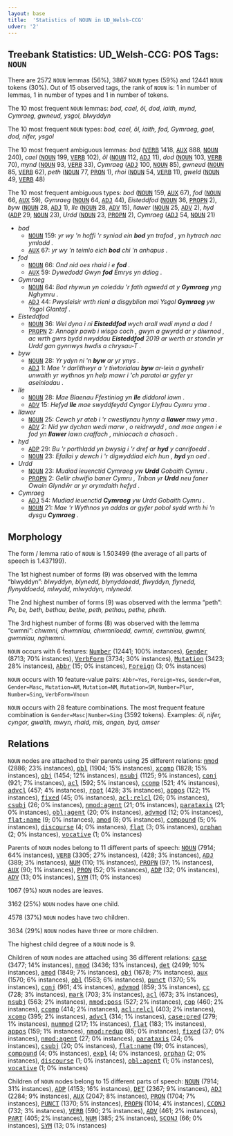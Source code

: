 ```yaml
---
layout: base
title:  'Statistics of NOUN in UD_Welsh-CCG'
udver: '2'
---
```


## Treebank Statistics: UD_Welsh-CCG: POS Tags: `NOUN`

There are 2572 `NOUN` lemmas (56%), 3867 `NOUN` types (59%) and 12441 `NOUN` tokens (30%).
Out of 15 observed tags, the rank of `NOUN` is: 1 in number of lemmas, 1 in number of types and 1 in number of tokens.

The 10 most frequent `NOUN` lemmas: <em>bod, cael, ôl, dod, iaith, mynd, Cymraeg, gwneud, ysgol, blwyddyn</em>

The 10 most frequent `NOUN` types:  <em>bod, cael, ôl, iaith, fod, Gymraeg, gael, dod, nifer, ysgol</em>

The 10 most frequent ambiguous lemmas: <em>bod</em> (<tt><a href="cy_ccg-pos-VERB.html">VERB</a></tt> 1418, <tt><a href="cy_ccg-pos-AUX.html">AUX</a></tt> 888, <tt><a href="cy_ccg-pos-NOUN.html">NOUN</a></tt> 240), <em>cael</em> (<tt><a href="cy_ccg-pos-NOUN.html">NOUN</a></tt> 199, <tt><a href="cy_ccg-pos-VERB.html">VERB</a></tt> 102), <em>ôl</em> (<tt><a href="cy_ccg-pos-NOUN.html">NOUN</a></tt> 112, <tt><a href="cy_ccg-pos-ADJ.html">ADJ</a></tt> 11), <em>dod</em> (<tt><a href="cy_ccg-pos-NOUN.html">NOUN</a></tt> 103, <tt><a href="cy_ccg-pos-VERB.html">VERB</a></tt> 70), <em>mynd</em> (<tt><a href="cy_ccg-pos-NOUN.html">NOUN</a></tt> 93, <tt><a href="cy_ccg-pos-VERB.html">VERB</a></tt> 33), <em>Cymraeg</em> (<tt><a href="cy_ccg-pos-ADJ.html">ADJ</a></tt> 100, <tt><a href="cy_ccg-pos-NOUN.html">NOUN</a></tt> 85), <em>gwneud</em> (<tt><a href="cy_ccg-pos-NOUN.html">NOUN</a></tt> 85, <tt><a href="cy_ccg-pos-VERB.html">VERB</a></tt> 62), <em>peth</em> (<tt><a href="cy_ccg-pos-NOUN.html">NOUN</a></tt> 77, <tt><a href="cy_ccg-pos-PRON.html">PRON</a></tt> 1), <em>rhoi</em> (<tt><a href="cy_ccg-pos-NOUN.html">NOUN</a></tt> 54, <tt><a href="cy_ccg-pos-VERB.html">VERB</a></tt> 11), <em>gweld</em> (<tt><a href="cy_ccg-pos-NOUN.html">NOUN</a></tt> 49, <tt><a href="cy_ccg-pos-VERB.html">VERB</a></tt> 48)

The 10 most frequent ambiguous types:  <em>bod</em> (<tt><a href="cy_ccg-pos-NOUN.html">NOUN</a></tt> 159, <tt><a href="cy_ccg-pos-AUX.html">AUX</a></tt> 67), <em>fod</em> (<tt><a href="cy_ccg-pos-NOUN.html">NOUN</a></tt> 66, <tt><a href="cy_ccg-pos-AUX.html">AUX</a></tt> 59), <em>Gymraeg</em> (<tt><a href="cy_ccg-pos-NOUN.html">NOUN</a></tt> 64, <tt><a href="cy_ccg-pos-ADJ.html">ADJ</a></tt> 44), <em>Eisteddfod</em> (<tt><a href="cy_ccg-pos-NOUN.html">NOUN</a></tt> 36, <tt><a href="cy_ccg-pos-PROPN.html">PROPN</a></tt> 2), <em>byw</em> (<tt><a href="cy_ccg-pos-NOUN.html">NOUN</a></tt> 28, <tt><a href="cy_ccg-pos-ADJ.html">ADJ</a></tt> 1), <em>lle</em> (<tt><a href="cy_ccg-pos-NOUN.html">NOUN</a></tt> 28, <tt><a href="cy_ccg-pos-ADV.html">ADV</a></tt> 15), <em>llawer</em> (<tt><a href="cy_ccg-pos-NOUN.html">NOUN</a></tt> 25, <tt><a href="cy_ccg-pos-ADV.html">ADV</a></tt> 2), <em>hyd</em> (<tt><a href="cy_ccg-pos-ADP.html">ADP</a></tt> 29, <tt><a href="cy_ccg-pos-NOUN.html">NOUN</a></tt> 23), <em>Urdd</em> (<tt><a href="cy_ccg-pos-NOUN.html">NOUN</a></tt> 23, <tt><a href="cy_ccg-pos-PROPN.html">PROPN</a></tt> 2), <em>Cymraeg</em> (<tt><a href="cy_ccg-pos-ADJ.html">ADJ</a></tt> 54, <tt><a href="cy_ccg-pos-NOUN.html">NOUN</a></tt> 21)


* <em>bod</em>
  * <tt><a href="cy_ccg-pos-NOUN.html">NOUN</a></tt> 159: <em>yr wy 'n hoffi 'r syniad ein <b>bod</b> yn trafod , yn hytrach nac ymladd .</em>
  * <tt><a href="cy_ccg-pos-AUX.html">AUX</a></tt> 67: <em>yr wy 'n teimlo eich <b>bod</b> chi 'n anhapus .</em>
* <em>fod</em>
  * <tt><a href="cy_ccg-pos-NOUN.html">NOUN</a></tt> 66: <em>Ond nid oes rhaid i e <b>fod</b> .</em>
  * <tt><a href="cy_ccg-pos-AUX.html">AUX</a></tt> 59: <em>Dywedodd Gwyn <b>fod</b> Emrys yn ddiog .</em>
* <em>Gymraeg</em>
  * <tt><a href="cy_ccg-pos-NOUN.html">NOUN</a></tt> 64: <em>Bod rhywun yn coleddu 'r fath agwedd at y <b>Gymraeg</b> yng Nghymru .</em>
  * <tt><a href="cy_ccg-pos-ADJ.html">ADJ</a></tt> 44: <em>Pwysleisir wrth rieni a disgyblion mai Ysgol <b>Gymraeg</b> yw Ysgol Glantaf .</em>
* <em>Eisteddfod</em>
  * <tt><a href="cy_ccg-pos-NOUN.html">NOUN</a></tt> 36: <em>Wel dyna i ni <b>Eisteddfod</b> wych arall wedi mynd a dod !</em>
  * <tt><a href="cy_ccg-pos-PROPN.html">PROPN</a></tt> 2: <em>Annogir pawb i wisgo coch , gwyn a gwyrdd ar y diwrnod , ac wrth gwrs bydd nwyddau <b>Eisteddfod</b> 2019 ar werth ar stondin yr Urdd gan gynnwys hwdis a chrysau-T .</em>
* <em>byw</em>
  * <tt><a href="cy_ccg-pos-NOUN.html">NOUN</a></tt> 28: <em>Yr ydyn ni 'n <b>byw</b> ar yr ynys .</em>
  * <tt><a href="cy_ccg-pos-ADJ.html">ADJ</a></tt> 1: <em>Mae 'r darlithwyr a 'r tiwtorialau <b>byw</b> ar-lein a gynhelir unwaith yr wythnos yn help mawr i 'ch paratoi ar gyfer yr aseiniadau .</em>
* <em>lle</em>
  * <tt><a href="cy_ccg-pos-NOUN.html">NOUN</a></tt> 28: <em>Mae Blaenau Ffestiniog yn <b>lle</b> diddorol iawn .</em>
  * <tt><a href="cy_ccg-pos-ADV.html">ADV</a></tt> 15: <em>Hefyd <b>lle</b> mae swyddfeydd Cyngor Llyfrau Cymru yma .</em>
* <em>llawer</em>
  * <tt><a href="cy_ccg-pos-NOUN.html">NOUN</a></tt> 25: <em>Cewch yr ateb i 'r cwestiynau hynny a <b>llawer</b> mwy yma .</em>
  * <tt><a href="cy_ccg-pos-ADV.html">ADV</a></tt> 2: <em>Nid yw dychan wedi marw , o reidrwydd , ond mae angen i e fod yn <b>llawer</b> iawn craffach , miniocach a chasach .</em>
* <em>hyd</em>
  * <tt><a href="cy_ccg-pos-ADP.html">ADP</a></tt> 29: <em>Bu 'r porthladd yn bwysig i 'r dref ar <b>hyd</b> y canrifoedd .</em>
  * <tt><a href="cy_ccg-pos-NOUN.html">NOUN</a></tt> 23: <em>Efallai y dewch i 'r digwyddiad eich hun , <b>hyd</b> yn oed .</em>
* <em>Urdd</em>
  * <tt><a href="cy_ccg-pos-NOUN.html">NOUN</a></tt> 23: <em>Mudiad ieuenctid Cymraeg yw <b>Urdd</b> Gobaith Cymru .</em>
  * <tt><a href="cy_ccg-pos-PROPN.html">PROPN</a></tt> 2: <em>Gellir chwifio baner Cymru , Triban yr <b>Urdd</b> neu faner Owain Glyndŵr ar yr orymdaith hefyd .</em>
* <em>Cymraeg</em>
  * <tt><a href="cy_ccg-pos-ADJ.html">ADJ</a></tt> 54: <em>Mudiad ieuenctid <b>Cymraeg</b> yw Urdd Gobaith Cymru .</em>
  * <tt><a href="cy_ccg-pos-NOUN.html">NOUN</a></tt> 21: <em>Mae 'r Wythnos yn addas ar gyfer pobol sydd wrth hi 'n dysgu <b>Cymraeg</b> .</em>

## Morphology

The form / lemma ratio of `NOUN` is 1.503499 (the average of all parts of speech is 1.437199).

The 1st highest number of forms (9) was observed with the lemma “blwyddyn”: <em>blwyddyn, blynedd, blynyddoedd, flwyddyn, flynedd, flynyddoedd, mlwydd, mlwyddyn, mlynedd</em>.

The 2nd highest number of forms (9) was observed with the lemma “peth”: <em>Pe, be, beth, bethau, bethe, peth, pethau, pethe, pheth</em>.

The 3rd highest number of forms (8) was observed with the lemma “cwmni”: <em>chwmni, chwmnïau, chwmnïoedd, cwmni, cwmnïau, gwmni, gwmnïau, nghwmni</em>.

`NOUN` occurs with 6 features: <tt><a href="cy_ccg-feat-Number.html">Number</a></tt> (12441; 100% instances), <tt><a href="cy_ccg-feat-Gender.html">Gender</a></tt> (8713; 70% instances), <tt><a href="cy_ccg-feat-VerbForm.html">VerbForm</a></tt> (3734; 30% instances), <tt><a href="cy_ccg-feat-Mutation.html">Mutation</a></tt> (3423; 28% instances), <tt><a href="cy_ccg-feat-Abbr.html">Abbr</a></tt> (15; 0% instances), <tt><a href="cy_ccg-feat-Foreign.html">Foreign</a></tt> (3; 0% instances)

`NOUN` occurs with 10 feature-value pairs: `Abbr=Yes`, `Foreign=Yes`, `Gender=Fem`, `Gender=Masc`, `Mutation=AM`, `Mutation=NM`, `Mutation=SM`, `Number=Plur`, `Number=Sing`, `VerbForm=Vnoun`

`NOUN` occurs with 28 feature combinations.
The most frequent feature combination is `Gender=Masc|Number=Sing` (3592 tokens).
Examples: <em>ôl, nifer, cyngor, gwaith, mwyn, rhaid, mis, angen, byd, amser</em>


## Relations

`NOUN` nodes are attached to their parents using 25 different relations: <tt><a href="cy_ccg-dep-nmod.html">nmod</a></tt> (2886; 23% instances), <tt><a href="cy_ccg-dep-obl.html">obl</a></tt> (1904; 15% instances), <tt><a href="cy_ccg-dep-xcomp.html">xcomp</a></tt> (1828; 15% instances), <tt><a href="cy_ccg-dep-obj.html">obj</a></tt> (1454; 12% instances), <tt><a href="cy_ccg-dep-nsubj.html">nsubj</a></tt> (1125; 9% instances), <tt><a href="cy_ccg-dep-conj.html">conj</a></tt> (921; 7% instances), <tt><a href="cy_ccg-dep-acl.html">acl</a></tt> (592; 5% instances), <tt><a href="cy_ccg-dep-ccomp.html">ccomp</a></tt> (521; 4% instances), <tt><a href="cy_ccg-dep-advcl.html">advcl</a></tt> (457; 4% instances), <tt><a href="cy_ccg-dep-root.html">root</a></tt> (428; 3% instances), <tt><a href="cy_ccg-dep-appos.html">appos</a></tt> (122; 1% instances), <tt><a href="cy_ccg-dep-fixed.html">fixed</a></tt> (45; 0% instances), <tt><a href="cy_ccg-dep-acl-relcl.html">acl:relcl</a></tt> (26; 0% instances), <tt><a href="cy_ccg-dep-csubj.html">csubj</a></tt> (26; 0% instances), <tt><a href="cy_ccg-dep-nmod-agent.html">nmod:agent</a></tt> (21; 0% instances), <tt><a href="cy_ccg-dep-parataxis.html">parataxis</a></tt> (21; 0% instances), <tt><a href="cy_ccg-dep-obl-agent.html">obl:agent</a></tt> (20; 0% instances), <tt><a href="cy_ccg-dep-advmod.html">advmod</a></tt> (12; 0% instances), <tt><a href="cy_ccg-dep-flat-name.html">flat:name</a></tt> (9; 0% instances), <tt><a href="cy_ccg-dep-amod.html">amod</a></tt> (8; 0% instances), <tt><a href="cy_ccg-dep-compound.html">compound</a></tt> (5; 0% instances), <tt><a href="cy_ccg-dep-discourse.html">discourse</a></tt> (4; 0% instances), <tt><a href="cy_ccg-dep-flat.html">flat</a></tt> (3; 0% instances), <tt><a href="cy_ccg-dep-orphan.html">orphan</a></tt> (2; 0% instances), <tt><a href="cy_ccg-dep-vocative.html">vocative</a></tt> (1; 0% instances)

Parents of `NOUN` nodes belong to 11 different parts of speech: <tt><a href="cy_ccg-pos-NOUN.html">NOUN</a></tt> (7914; 64% instances), <tt><a href="cy_ccg-pos-VERB.html">VERB</a></tt> (3305; 27% instances),  (428; 3% instances), <tt><a href="cy_ccg-pos-ADJ.html">ADJ</a></tt> (389; 3% instances), <tt><a href="cy_ccg-pos-NUM.html">NUM</a></tt> (110; 1% instances), <tt><a href="cy_ccg-pos-PROPN.html">PROPN</a></tt> (97; 1% instances), <tt><a href="cy_ccg-pos-AUX.html">AUX</a></tt> (90; 1% instances), <tt><a href="cy_ccg-pos-PRON.html">PRON</a></tt> (52; 0% instances), <tt><a href="cy_ccg-pos-ADP.html">ADP</a></tt> (32; 0% instances), <tt><a href="cy_ccg-pos-ADV.html">ADV</a></tt> (13; 0% instances), <tt><a href="cy_ccg-pos-SYM.html">SYM</a></tt> (11; 0% instances)

1067 (9%) `NOUN` nodes are leaves.

3162 (25%) `NOUN` nodes have one child.

4578 (37%) `NOUN` nodes have two children.

3634 (29%) `NOUN` nodes have three or more children.

The highest child degree of a `NOUN` node is 9.

Children of `NOUN` nodes are attached using 36 different relations: <tt><a href="cy_ccg-dep-case.html">case</a></tt> (3477; 14% instances), <tt><a href="cy_ccg-dep-nmod.html">nmod</a></tt> (3436; 13% instances), <tt><a href="cy_ccg-dep-det.html">det</a></tt> (2499; 10% instances), <tt><a href="cy_ccg-dep-amod.html">amod</a></tt> (1849; 7% instances), <tt><a href="cy_ccg-dep-obj.html">obj</a></tt> (1678; 7% instances), <tt><a href="cy_ccg-dep-aux.html">aux</a></tt> (1570; 6% instances), <tt><a href="cy_ccg-dep-obl.html">obl</a></tt> (1563; 6% instances), <tt><a href="cy_ccg-dep-punct.html">punct</a></tt> (1370; 5% instances), <tt><a href="cy_ccg-dep-conj.html">conj</a></tt> (961; 4% instances), <tt><a href="cy_ccg-dep-advmod.html">advmod</a></tt> (859; 3% instances), <tt><a href="cy_ccg-dep-cc.html">cc</a></tt> (728; 3% instances), <tt><a href="cy_ccg-dep-mark.html">mark</a></tt> (703; 3% instances), <tt><a href="cy_ccg-dep-acl.html">acl</a></tt> (673; 3% instances), <tt><a href="cy_ccg-dep-nsubj.html">nsubj</a></tt> (563; 2% instances), <tt><a href="cy_ccg-dep-nmod-poss.html">nmod:poss</a></tt> (527; 2% instances), <tt><a href="cy_ccg-dep-cop.html">cop</a></tt> (460; 2% instances), <tt><a href="cy_ccg-dep-ccomp.html">ccomp</a></tt> (414; 2% instances), <tt><a href="cy_ccg-dep-acl-relcl.html">acl:relcl</a></tt> (403; 2% instances), <tt><a href="cy_ccg-dep-xcomp.html">xcomp</a></tt> (395; 2% instances), <tt><a href="cy_ccg-dep-advcl.html">advcl</a></tt> (314; 1% instances), <tt><a href="cy_ccg-dep-case-pred.html">case:pred</a></tt> (279; 1% instances), <tt><a href="cy_ccg-dep-nummod.html">nummod</a></tt> (217; 1% instances), <tt><a href="cy_ccg-dep-flat.html">flat</a></tt> (183; 1% instances), <tt><a href="cy_ccg-dep-appos.html">appos</a></tt> (159; 1% instances), <tt><a href="cy_ccg-dep-nmod-redup.html">nmod:redup</a></tt> (85; 0% instances), <tt><a href="cy_ccg-dep-fixed.html">fixed</a></tt> (37; 0% instances), <tt><a href="cy_ccg-dep-nmod-agent.html">nmod:agent</a></tt> (27; 0% instances), <tt><a href="cy_ccg-dep-parataxis.html">parataxis</a></tt> (24; 0% instances), <tt><a href="cy_ccg-dep-csubj.html">csubj</a></tt> (20; 0% instances), <tt><a href="cy_ccg-dep-flat-name.html">flat:name</a></tt> (19; 0% instances), <tt><a href="cy_ccg-dep-compound.html">compound</a></tt> (4; 0% instances), <tt><a href="cy_ccg-dep-expl.html">expl</a></tt> (4; 0% instances), <tt><a href="cy_ccg-dep-orphan.html">orphan</a></tt> (2; 0% instances), <tt><a href="cy_ccg-dep-discourse.html">discourse</a></tt> (1; 0% instances), <tt><a href="cy_ccg-dep-obl-agent.html">obl:agent</a></tt> (1; 0% instances), <tt><a href="cy_ccg-dep-vocative.html">vocative</a></tt> (1; 0% instances)

Children of `NOUN` nodes belong to 15 different parts of speech: <tt><a href="cy_ccg-pos-NOUN.html">NOUN</a></tt> (7914; 31% instances), <tt><a href="cy_ccg-pos-ADP.html">ADP</a></tt> (4153; 16% instances), <tt><a href="cy_ccg-pos-DET.html">DET</a></tt> (2367; 9% instances), <tt><a href="cy_ccg-pos-ADJ.html">ADJ</a></tt> (2284; 9% instances), <tt><a href="cy_ccg-pos-AUX.html">AUX</a></tt> (2047; 8% instances), <tt><a href="cy_ccg-pos-PRON.html">PRON</a></tt> (1704; 7% instances), <tt><a href="cy_ccg-pos-PUNCT.html">PUNCT</a></tt> (1370; 5% instances), <tt><a href="cy_ccg-pos-PROPN.html">PROPN</a></tt> (1014; 4% instances), <tt><a href="cy_ccg-pos-CCONJ.html">CCONJ</a></tt> (732; 3% instances), <tt><a href="cy_ccg-pos-VERB.html">VERB</a></tt> (590; 2% instances), <tt><a href="cy_ccg-pos-ADV.html">ADV</a></tt> (461; 2% instances), <tt><a href="cy_ccg-pos-PART.html">PART</a></tt> (405; 2% instances), <tt><a href="cy_ccg-pos-NUM.html">NUM</a></tt> (385; 2% instances), <tt><a href="cy_ccg-pos-SCONJ.html">SCONJ</a></tt> (66; 0% instances), <tt><a href="cy_ccg-pos-SYM.html">SYM</a></tt> (13; 0% instances)

